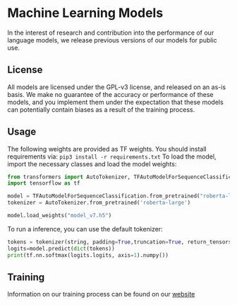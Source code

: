# Machine Learning Models
In the interest of research and contribution into the performance of our language models, we release previous versions of our models for public use.

## License
All models are licensed under the GPL-v3 license, and released on an as-is basis. We make no guarantee of the accuracy or performance of these models, and you implement them under the expectation that these models can potentially contain biases as a result of the training process.

## Usage
The following weights are provided as TF weights. You should install requirements via:
```pip3 install -r requirements.txt``` 
To load the model, import the necessary classes and load the model weights:
```python
from transformers import AutoTokenizer, TFAutoModelForSequenceClassification
import tensorflow as tf

model = TFAutoModelForSequenceClassification.from_pretrained("roberta-large")
tokenizer = AutoTokenizer.from_pretrained('roberta-large')

model.load_weights("model_v7.h5")
```

To run a inference, you can use the default tokenizer:

```python
tokens = tokenizer(string, padding=True,truncation=True, return_tensors='tf', max_length=256)
logits=model.predict(dict(tokens))
print(tf.nn.softmax(logits.logits, axis=1).numpy())
```

## Training
Information on our training process can be found on our [website](https://moderatehatespeech.com/framework/)
